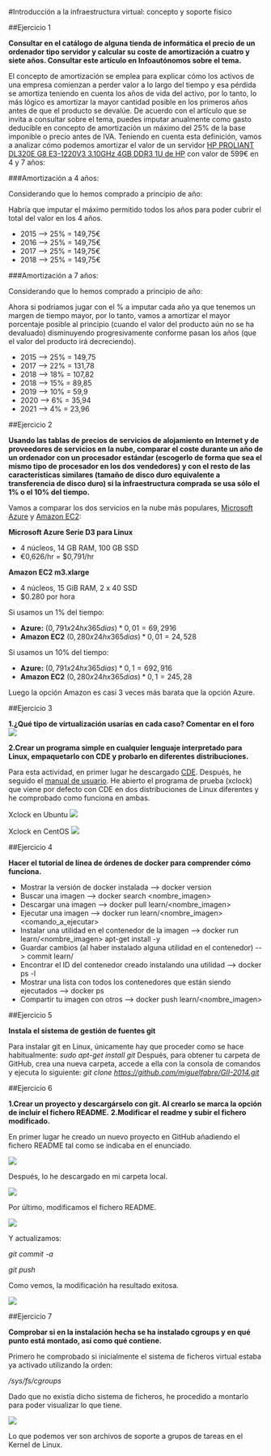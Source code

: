 #Introducción a la infraestructura virtual: concepto y soporte físico

##Ejercicio 1

**Consultar en el catálogo de alguna tienda de informática el precio de un ordenador tipo servidor y calcular su coste de amortización a cuatro y siete años. Consultar este artículo en Infoautónomos sobre el tema.**

El concepto de amortización se emplea para explicar cómo los activos de una empresa comienzan a perder valor a lo largo del tiempo y esa pérdida se amortiza teniendo en cuenta los años de vida del activo, por lo tanto, lo más lógico es amortizar la mayor cantidad posible en los primeros años antes de que el producto se devalúe. De acuerdo con el artículo que se invita a consultar sobre el tema, puedes imputar anualmente como gasto deducible en concepto de amortización un máximo del 25% de la base imponible o precio antes de IVA.
Teniendo en cuenta esta definición, vamos a analizar cómo podemos amortizar el valor de un servidor [HP PROLIANT DL320E G8 E3-1220V3 3.10GHz 4GB DDR3 1U de HP](https://www.arturogoga.com/2011/12/23/tutorial-markdown-manera-simple-de-crear-texto-con-formato-especiales/) con valor de 599€ en 4 y 7 años:

###Amortización a 4 años:

Considerando que lo hemos comprado a principio de año:

Habría que imputar el máximo permitido todos los años para poder cubrir el total del valor en los 4 años.

* 2015 --> 25% = 149,75€
* 2016 --> 25% = 149,75€
* 2017 --> 25% = 149,75€
* 2018 --> 25% = 149,75€
	
###Amortización a 7 años:

Considerando que lo hemos comprado a principio de año:

Ahora si podríamos jugar con el % a imputar cada año ya que tenemos un margen de tiempo mayor, por lo tanto, vamos a amortizar el mayor porcentaje posible al principio (cuando el valor del producto aún no se ha devaluado) disminuyendo progresivamente conforme pasan los años (que el valor del producto irá decreciendo).

* 2015 --> 25% = 149,75
* 2017 --> 22% = 131,78
* 2018 --> 18% = 107,82
* 2018 --> 15% = 89,85
* 2019 --> 10% = 59,9
* 2020 -->  6% = 35,94
* 2021 -->  4% = 23,96

##Ejercicio 2

**Usando las tablas de precios de servicios de alojamiento en Internet y de proveedores de servicios en la nube, comparar el coste durante un año de un ordenador con un procesador estándar (escogerlo de forma que sea el mismo tipo de procesador en los dos vendedores) y con el resto de las características similares (tamaño de disco duro equivalente a transferencia de disco duro) si la infraestructura comprada se usa sólo el 1% o el 10% del tiempo.**

Vamos a comparar los dos servicios en la nube más populares, [Microsoft Azure](http://azure.microsoft.com/es-es/pricing/calculator/?scenario=virtual-machines) y [Amazon EC2](http://aws.amazon.com/es/ec2/pricing/):

**Microsoft Azure Serie D3 para Linux**
* 4 núcleos, 14 GB RAM, 100 GB SSD
* €0,626/hr = $0,791/hr

**Amazon EC2 m3.xlarge**
* 4 núcleos, 15 GiB RAM, 2 x 40 SSD
* $0.280 por hora

Si usamos un 1% del tiempo:
 * **Azure:** ($0,791x24hx365dias)*0,01 = 69,2916$
 * **Amazon EC2** ($0,280x24hx365dias)*0,01 = 24,528$ 
 
Si usamos un 10% del tiempo:
 * **Azure:** ($0,791x24hx365dias)*0,1 = 692,916$
 * **Amazon EC2** ($0,280x24hx365dias)*0,1 = 245,28$ 
 
Luego la opción Amazon es casi 3 veces más barata que la opción Azure.

##Ejercicio 3

**1.¿Qué tipo de virtualización usarías en cada caso? Comentar en el foro**
![](https://github.com/miguelfabre/GII-2014/blob/master/ejercicios/Tema_1/imagenes/ejercicio3-1.png)

**2.Crear un programa simple en cualquier lenguaje interpretado para Linux, empaquetarlo con CDE y probarlo en diferentes distribuciones.**

Para esta actividad, en primer lugar he descargado [CDE](http://www.pgbovine.net/cde.html). Después, he seguido el [manual de usuario](http://www.pgbovine.net/cde/manual/). He abierto el programa de prueba (xclock) que viene por defecto con CDE en dos distribuciones de Linux diferentes y he comprobado como funciona en ambas.

Xclock en Ubuntu
![](https://github.com/miguelfabre/GII-2014/blob/master/ejercicios/Tema_1/imagenes/clock_ubuntu.png)

Xclock en CentOS
![](https://github.com/miguelfabre/GII-2014/blob/master/ejercicios/Tema_1/imagenes/clock_centos.png)

##Ejercicio 4

**Hacer el tutorial de línea de órdenes de docker para comprender cómo funciona.**

- Mostrar la versión de docker instalada --> docker version
- Buscar una imagen --> docker search <nombre_imagen>
- Descargar una imagen --> docker pull learn/<nombre_imagen>
- Ejecutar una imagen --> docker run learn/<nombre_imagen> <comando_a_ejecutar>
- Instalar una utilidad en el contenedor de la imagen --> docker run learn/<nombre_imagen> apt-get install -y <utilidad>
- Guardar cambios (al haber instalado alguna utilidad en el contenedor) --> commit <ID> learn/<utilidad>
- Encontrar el ID del contenedor creado instalando una utilidad --> docker ps -l
- Mostrar una lista con todos los contenedores que están siendo ejecutados --> docker ps
- Compartir tu imagen con otros --> docker push learn/<nombre_imagen>

##Ejercicio 5

**Instala el sistema de gestión de fuentes git**

Para instalar git en Linux, únicamente hay que proceder como se hace habitualmente:
*sudo apt-get install git*
Después, para obtener tu carpeta de GitHub, crea una nueva carpeta, accede a ella con la consola de comandos y ejecuta lo siguiente:
*git clone https://github.com/miguelfabre/GII-2014.git*

##Ejercicio 6

**1.Crear un proyecto y descargárselo con git. Al crearlo se marca la opción de incluir el fichero README.**
**2.Modificar el readme y subir el fichero modificado.** 
   

En primer lugar he creado un nuevo proyecto en GitHub añadiendo el fichero README tal como se indicaba en el enunciado.

![](https://github.com/miguelfabre/GII-2014/blob/master/ejercicios/Tema_1/imagenes/ejercicio6-1.png)

Después, lo he descargado en mi carpeta local.

![](https://github.com/miguelfabre/GII-2014/blob/master/ejercicios/Tema_1/imagenes/ejercicio6-2.png)

Por último, modificamos el fichero README.

![](https://github.com/miguelfabre/GII-2014/blob/master/ejercicios/Tema_1/imagenes/ejercicio6-3.png)

Y actualizamos:

*git commit -a*

*git push*

Como vemos, la modificación ha resultado exitosa.

![](https://github.com/miguelfabre/GII-2014/blob/master/ejercicios/Tema_1/imagenes/ejercicio6-4.png)

##Ejercicio 7

**Comprobar si en la instalación hecha se ha instalado cgroups y en qué punto está montado, así como qué contiene.**

Primero he comprobado si inicialmente el sistema de ficheros virtual estaba ya activado utilizando la orden: 

*/sys/fs/cgroups*

Dado que no existía dicho sistema de ficheros, he procedido a montarlo para poder visualizar lo que tiene.

![](https://github.com/miguelfabre/GII-2014/blob/master/ejercicios/Tema_1/imagenes/ejercicio7-1.png)

Lo que podemos ver son archivos de soporte a grupos de tareas en el Kernel de Linux.


